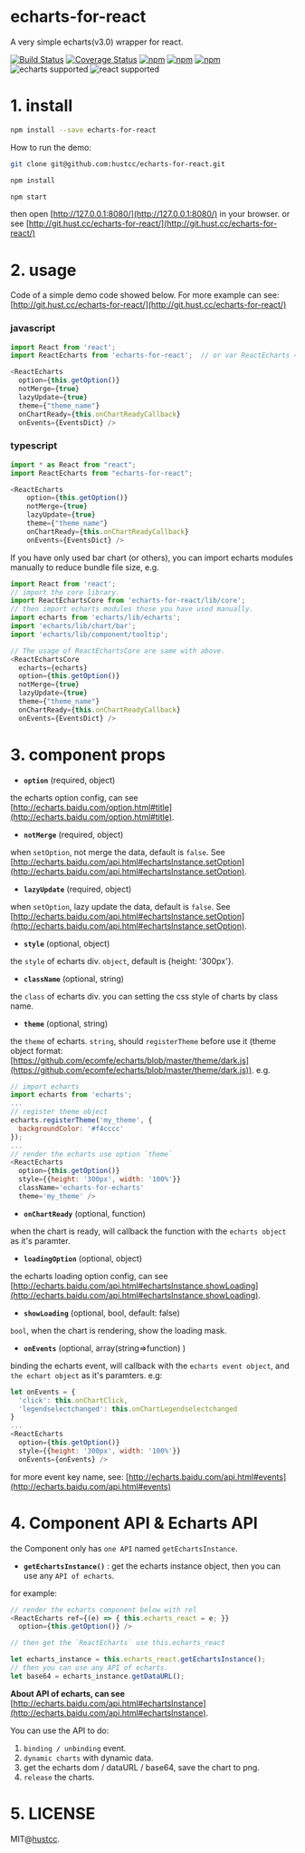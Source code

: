 # echarts-for-react

A very simple echarts(v3.0) wrapper for react.

[![Build Status](https://travis-ci.org/hustcc/echarts-for-react.svg?branch=master)](https://travis-ci.org/hustcc/echarts-for-react) [![Coverage Status](https://coveralls.io/repos/github/hustcc/echarts-for-react/badge.svg?branch=master)](https://coveralls.io/github/hustcc/echarts-for-react?branch=master) [![npm](https://img.shields.io/npm/v/echarts-for-react.svg)](https://www.npmjs.com/package/echarts-for-react) [![npm](https://img.shields.io/npm/dt/echarts-for-react.svg)](https://www.npmjs.com/package/echarts-for-react) [![npm](https://img.shields.io/npm/l/echarts-for-react.svg)](https://www.npmjs.com/package/echarts-for-react) ![echarts supported](https://img.shields.io/badge/echarts-%5E3.0.0-blue.svg) ![react supported](https://img.shields.io/badge/React-%3E%3D0.13.2%20%7C%7C%20%5E0.14%20%7C%7C%20%5E15.0.0%20%7C%7C%20%3E%3D16.0.0-blue.svg)

# 1. install

```sh
npm install --save echarts-for-react
```

How to run the demo:

```sh
git clone git@github.com:hustcc/echarts-for-react.git

npm install

npm start
```

then open [http://127.0.0.1:8080/](http://127.0.0.1:8080/) in your browser. or see [http://git.hust.cc/echarts-for-react/](http://git.hust.cc/echarts-for-react/)


# 2. usage

Code of a simple demo code showed below. For more example can see: [http://git.hust.cc/echarts-for-react/](http://git.hust.cc/echarts-for-react/)

### javascript

```js
import React from 'react';
import ReactEcharts from 'echarts-for-react';  // or var ReactEcharts = require('echarts-for-react');

<ReactEcharts
  option={this.getOption()}
  notMerge={true}
  lazyUpdate={true}
  theme={"theme_name"}
  onChartReady={this.onChartReadyCallback}
  onEvents={EventsDict} />
```

### typescript

```js
import * as React from "react";
import ReactEcharts from "echarts-for-react";

<ReactEcharts
    option={this.getOption()}
    notMerge={true}
    lazyUpdate={true}
    theme={"theme_name"}
    onChartReady={this.onChartReadyCallback}
    onEvents={EventsDict} />
```

If you have only used bar chart (or others), you can import echarts modules manually to reduce bundle file size, e.g.


```js
import React from 'react';
// import the core library.
import ReactEchartsCore from 'echarts-for-react/lib/core';
// then import echarts modules those you have used manually.
import echarts from 'echarts/lib/echarts';
import 'echarts/lib/chart/bar';
import 'echarts/lib/component/tooltip';

// The usage of ReactEchartsCore are same with above.
<ReactEchartsCore
  echarts={echarts}
  option={this.getOption()}
  notMerge={true}
  lazyUpdate={true}
  theme={"theme_name"}
  onChartReady={this.onChartReadyCallback}
  onEvents={EventsDict} />
```


# 3. component props

 - **`option`** (required, object)

the echarts option config, can see [http://echarts.baidu.com/option.html#title](http://echarts.baidu.com/option.html#title).

 - **`notMerge`** (required, object)

when `setOption`, not merge the data, default is `false`. See [http://echarts.baidu.com/api.html#echartsInstance.setOption](http://echarts.baidu.com/api.html#echartsInstance.setOption).

 - **`lazyUpdate`** (required, object)

when `setOption`, lazy update the data, default is `false`. See [http://echarts.baidu.com/api.html#echartsInstance.setOption](http://echarts.baidu.com/api.html#echartsInstance.setOption).

 - **`style`** (optional, object)

the `style` of echarts div. `object`, default is {height: '300px'}.

 - **`className`** (optional, string)

the `class` of echarts div. you can setting the css style of charts by class name.

 - **`theme`** (optional, string)

the `theme` of echarts. `string`, should `registerTheme` before use it (theme object format: [https://github.com/ecomfe/echarts/blob/master/theme/dark.js](https://github.com/ecomfe/echarts/blob/master/theme/dark.js)). e.g.


```js
// import echarts
import echarts from 'echarts';
...
// register theme object
echarts.registerTheme('my_theme', {
  backgroundColor: '#f4cccc'
});
...
// render the echarts use option `theme`
<ReactEcharts
  option={this.getOption()}
  style={{height: '300px', width: '100%'}}
  className='echarts-for-echarts'
  theme='my_theme' />
```

 - **`onChartReady`** (optional, function)

when the chart is ready, will callback the function with the `echarts object` as it's paramter.

 - **`loadingOption`** (optional, object)

the echarts loading option config, can see [http://echarts.baidu.com/api.html#echartsInstance.showLoading](http://echarts.baidu.com/api.html#echartsInstance.showLoading).

 - **`showLoading`** (optional, bool, default: false)

`bool`, when the chart is rendering, show the loading mask.

 - **`onEvents`** (optional, array(string=>function) )

binding the echarts event, will callback with the `echarts event object`, and `the echart object` as it's paramters. e.g:

```js
let onEvents = {
  'click': this.onChartClick,
  'legendselectchanged': this.onChartLegendselectchanged
}
...
<ReactEcharts
  option={this.getOption()}
  style={{height: '300px', width: '100%'}}
  onEvents={onEvents} />
```
for more event key name, see: [http://echarts.baidu.com/api.html#events](http://echarts.baidu.com/api.html#events)


# 4. Component API & Echarts API

the Component only has `one API` named `getEchartsInstance`.

 - **`getEchartsInstance()`** : get the echarts instance object, then you can use any `API of echarts`.

for example:

```js
// render the echarts component below with rel
<ReactEcharts ref={(e) => { this.echarts_react = e; }}
  option={this.getOption()} />

// then get the `ReactEcharts` use this.echarts_react

let echarts_instance = this.echarts_react.getEchartsInstance();
// then you can use any API of echarts.
let base64 = echarts_instance.getDataURL();
```

**About API of echarts, can see** [http://echarts.baidu.com/api.html#echartsInstance](http://echarts.baidu.com/api.html#echartsInstance).

You can use the API to do:

1. `binding / unbinding` event.
2. `dynamic charts` with dynamic data.
3. get the echarts dom / dataURL / base64, save the chart to png.
4. `release` the charts.


# 5. LICENSE

MIT@[hustcc](https://github.com/hustcc).


